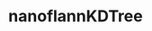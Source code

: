 ---
AllTestsForFile:
  Catch2TestRun:
    '@catch2-version': 3.3.2
    '@filters': '[#nanoflannKDTreeTests] [serial] [advectionDiffusion]'
    '@name': meshfree
    '@proc': '-1'
    '@rng-seed': '3600291032'
    '@xml-format-version': '2'
    OverallResults:
      '@expectedFailures': '0'
      '@failures': '0'
      '@skips': '0'
      '@successes': '112'
    OverallResultsCases:
      '@expectedFailures': '0'
      '@failures': '0'
      '@skips': '0'
      '@successes': '14'
    TestCase:
    - '@filename': nanoflannKDTreeTests.C
      '@line': '71'
      '@name': 'KDTree: Empty tree - vector'
      '@tags': '[advectionDiffusion][serial][#nanoflannKDTreeTests]'
      Expression:
      - '@filename': nanoflannKDTreeTests.C
        '@line': '82'
        '@success': 'true'
        '@type': CHECK
        Expanded: 0 == 0
        Original: tree.points().size() == 0
      - '@filename': nanoflannKDTreeTests.C
        '@line': '83'
        '@success': 'true'
        '@type': REQUIRE
        Expanded: false == false
        Original: tree.hasSomeNeighboursWithinRadius(pnt, 0.5) == false
      OverallResult:
        '@durationInSeconds': '0.000285'
        '@skips': '0'
        '@success': 'true'
    - '@filename': nanoflannKDTreeTests.C
      '@line': '71'
      '@name': 'KDTree: Empty tree - vector2D'
      '@tags': '[advectionDiffusion][serial][#nanoflannKDTreeTests]'
      Expression:
      - '@filename': nanoflannKDTreeTests.C
        '@line': '82'
        '@success': 'true'
        '@type': CHECK
        Expanded: 0 == 0
        Original: tree.points().size() == 0
      - '@filename': nanoflannKDTreeTests.C
        '@line': '83'
        '@success': 'true'
        '@type': REQUIRE
        Expanded: false == false
        Original: tree.hasSomeNeighboursWithinRadius(pnt, 0.5) == false
      OverallResult:
        '@durationInSeconds': '0.000245'
        '@skips': '0'
        '@success': 'true'
    - '@filename': nanoflannKDTreeTests.C
      '@line': '86'
      '@name': 'KDTree: Find k nearest point with initialized cloud - vector'
      '@tags': '[advectionDiffusion][serial][#nanoflannKDTreeTests]'
      Expression:
      - '@filename': nanoflannKDTreeTests.C
        '@line': '103'
        '@success': 'true'
        '@type': CHECK
        Expanded: '{ { -0.634333849, -0.7628666759, 0.5512820482 }, { -0.036308527,
          0.1271955967, -0.5153199434 }, { 0.331499815, -0.0903879404, 0.2667279243
          }, { -0.0399631858, -0.36184448, 0.7670212984 }, { -0.3166416287, 0.2349251509,
          0.4865983725 } }

          ==

          { { -0.634333849, -0.7628666759, 0.5512820482 }, { -0.036308527, 0.1271955967,
          -0.5153199434 }, { 0.331499815, -0.0903879404, 0.2667279243 }, { -0.0399631858,
          -0.36184448, 0.7670212984 }, { -0.3166416287, 0.2349251509, 0.4865983725
          } }'
        Original: tree.points() == pnts
      - '@filename': nanoflannKDTreeTests.C
        '@line': '106'
        '@success': 'true'
        '@type': REQUIRE
        Expanded: 2 == 2
        Original: result.first()[0] == expect[0].first()
      - '@filename': nanoflannKDTreeTests.C
        '@line': '107'
        '@success': 'true'
        '@type': REQUIRE
        Expanded: 0.1892058927 == 0.1892058927
        Original: result.second()[0] == expect[0].second()
      OverallResult:
        '@durationInSeconds': '0.000782'
        '@skips': '0'
        '@success': 'true'
    - '@filename': nanoflannKDTreeTests.C
      '@line': '86'
      '@name': 'KDTree: Find k nearest point with initialized cloud - vector2D'
      '@tags': '[advectionDiffusion][serial][#nanoflannKDTreeTests]'
      Expression:
      - '@filename': nanoflannKDTreeTests.C
        '@line': '103'
        '@success': 'true'
        '@type': CHECK
        Expanded: '{ { -0.634333849, -0.7628666759 }, { -0.036308527, 0.1271955967
          }, { 0.331499815, -0.0903879404 }, { -0.0399631858, -0.36184448 }, { -0.3166416287,
          0.2349251509 } }

          ==

          { { -0.634333849, -0.7628666759 }, { -0.036308527, 0.1271955967 }, { 0.331499815,
          -0.0903879404 }, { -0.0399631858, -0.36184448 }, { -0.3166416287, 0.2349251509
          } }'
        Original: tree.points() == pnts
      - '@filename': nanoflannKDTreeTests.C
        '@line': '106'
        '@success': 'true'
        '@type': REQUIRE
        Expanded: 1 == 1
        Original: result.first()[0] == expect[0].first()
      - '@filename': nanoflannKDTreeTests.C
        '@line': '107'
        '@success': 'true'
        '@type': REQUIRE
        Expanded: 0.017497029 == 0.017497029
        Original: result.second()[0] == expect[0].second()
      OverallResult:
        '@durationInSeconds': '0.000771'
        '@skips': '0'
        '@success': 'true'
    - '@filename': nanoflannKDTreeTests.C
      '@line': '110'
      '@name': 'KDTree: Find k nearest point with updated cloud from empty state -
        vector'
      '@tags': '[advectionDiffusion][serial][#nanoflannKDTreeTests]'
      Expression:
      - '@filename': nanoflannKDTreeTests.C
        '@line': '126'
        '@success': 'true'
        '@type': CHECK
        Expanded: '{ { -0.634333849, -0.7628666759, 0.5512820482 }, { -0.036308527,
          0.1271955967, -0.5153199434 }, { 0.331499815, -0.0903879404, 0.2667279243
          }, { -0.0399631858, -0.36184448, 0.7670212984 }, { -0.3166416287, 0.2349251509,
          0.4865983725 } }

          ==

          { { -0.634333849, -0.7628666759, 0.5512820482 }, { -0.036308527, 0.1271955967,
          -0.5153199434 }, { 0.331499815, -0.0903879404, 0.2667279243 }, { -0.0399631858,
          -0.36184448, 0.7670212984 }, { -0.3166416287, 0.2349251509, 0.4865983725
          } }'
        Original: tree.points() == pnts
      - '@filename': nanoflannKDTreeTests.C
        '@line': '131'
        '@success': 'true'
        '@type': REQUIRE
        Expanded: 2 == 2
        Original: result.first()[i] == expect[i].first()
      - '@filename': nanoflannKDTreeTests.C
        '@line': '132'
        '@success': 'true'
        '@type': REQUIRE
        Expanded: 0.1892058927 == 0.1892058927
        Original: result.second()[i] == expect[i].second()
      - '@filename': nanoflannKDTreeTests.C
        '@line': '131'
        '@success': 'true'
        '@type': REQUIRE
        Expanded: 1 == 1
        Original: result.first()[i] == expect[i].first()
      - '@filename': nanoflannKDTreeTests.C
        '@line': '132'
        '@success': 'true'
        '@type': REQUIRE
        Expanded: 0.283051673 == 0.283051673
        Original: result.second()[i] == expect[i].second()
      - '@filename': nanoflannKDTreeTests.C
        '@line': '131'
        '@success': 'true'
        '@type': REQUIRE
        Expanded: 4 == 4
        Original: result.first()[i] == expect[i].first()
      - '@filename': nanoflannKDTreeTests.C
        '@line': '132'
        '@success': 'true'
        '@type': REQUIRE
        Expanded: 0.3922297236 == 0.3922297236
        Original: result.second()[i] == expect[i].second()
      OverallResult:
        '@durationInSeconds': '0.001488'
        '@skips': '0'
        '@success': 'true'
    - '@filename': nanoflannKDTreeTests.C
      '@line': '110'
      '@name': 'KDTree: Find k nearest point with updated cloud from empty state -
        vector2D'
      '@tags': '[advectionDiffusion][serial][#nanoflannKDTreeTests]'
      Expression:
      - '@filename': nanoflannKDTreeTests.C
        '@line': '126'
        '@success': 'true'
        '@type': CHECK
        Expanded: '{ { -0.634333849, -0.7628666759 }, { -0.036308527, 0.1271955967
          }, { 0.331499815, -0.0903879404 }, { -0.0399631858, -0.36184448 }, { -0.3166416287,
          0.2349251509 } }

          ==

          { { -0.634333849, -0.7628666759 }, { -0.036308527, 0.1271955967 }, { 0.331499815,
          -0.0903879404 }, { -0.0399631858, -0.36184448 }, { -0.3166416287, 0.2349251509
          } }'
        Original: tree.points() == pnts
      - '@filename': nanoflannKDTreeTests.C
        '@line': '131'
        '@success': 'true'
        '@type': REQUIRE
        Expanded: 1 == 1
        Original: result.first()[i] == expect[i].first()
      - '@filename': nanoflannKDTreeTests.C
        '@line': '132'
        '@success': 'true'
        '@type': REQUIRE
        Expanded: 0.017497029 == 0.017497029
        Original: result.second()[i] == expect[i].second()
      - '@filename': nanoflannKDTreeTests.C
        '@line': '131'
        '@success': 'true'
        '@type': REQUIRE
        Expanded: 2 == 2
        Original: result.first()[i] == expect[i].first()
      - '@filename': nanoflannKDTreeTests.C
        '@line': '132'
        '@success': 'true'
        '@type': REQUIRE
        Expanded: 0.1180621071 == 0.1180621071
        Original: result.second()[i] == expect[i].second()
      - '@filename': nanoflannKDTreeTests.C
        '@line': '131'
        '@success': 'true'
        '@type': REQUIRE
        Expanded: 3 == 3
        Original: result.first()[i] == expect[i].first()
      - '@filename': nanoflannKDTreeTests.C
        '@line': '132'
        '@success': 'true'
        '@type': REQUIRE
        Expanded: 0.132528484 == 0.132528484
        Original: result.second()[i] == expect[i].second()
      OverallResult:
        '@durationInSeconds': '0.001307'
        '@skips': '0'
        '@success': 'true'
    - '@filename': nanoflannKDTreeTests.C
      '@line': '136'
      '@name': 'KDTree: Find k nearest points with overriden dynamic cloud retaining
        its size - vector'
      '@tags': '[advectionDiffusion][serial][#nanoflannKDTreeTests]'
      Expression:
      - '@filename': nanoflannKDTreeTests.C
        '@line': '158'
        '@success': 'true'
        '@type': CHECK
        Expanded: '{ { -0.520776391, 0.6469082832, 0.2477599382 }, { 0.5312027931,
          0.9364323616, -0.7695807219 }, { 0.1403187513, -0.6113060713, 0.1969445944
          }, { 0.5215499401, 0.8350647688, -0.716493845 }, { -0.6054773331, 0.9758036137,
          0.7417945862 } }

          ==

          { { -0.520776391, 0.6469082832, 0.2477599382 }, { 0.5312027931, 0.9364323616,
          -0.7695807219 }, { 0.1403187513, -0.6113060713, 0.1969445944 }, { 0.5215499401,
          0.8350647688, -0.716493845 }, { -0.6054773331, 0.9758036137, 0.7417945862
          } }'
        Original: tree.points() == pnts
      - '@filename': nanoflannKDTreeTests.C
        '@line': '167'
        '@success': 'true'
        '@type': REQUIRE
        Expanded: 2 == 2
        Original: result.first()[i] == expect[i].first()
      - '@filename': nanoflannKDTreeTests.C
        '@line': '168'
        '@success': 'true'
        '@type': REQUIRE
        Expanded: 0.432171638 == 0.432171638
        Original: result.second()[i] == expect[i].second()
      - '@filename': nanoflannKDTreeTests.C
        '@line': '158'
        '@success': 'true'
        '@type': CHECK
        Expanded: '{ { -0.520776391, 0.6469082832, 0.2477599382 }, { 0.5312027931,
          0.9364323616, -0.7695807219 }, { 0.1403187513, -0.6113060713, 0.1969445944
          }, { 0.5215499401, 0.8350647688, -0.716493845 }, { -0.6054773331, 0.9758036137,
          0.7417945862 } }

          ==

          { { -0.520776391, 0.6469082832, 0.2477599382 }, { 0.5312027931, 0.9364323616,
          -0.7695807219 }, { 0.1403187513, -0.6113060713, 0.1969445944 }, { 0.5215499401,
          0.8350647688, -0.716493845 }, { -0.6054773331, 0.9758036137, 0.7417945862
          } }'
        Original: tree.points() == pnts
      - '@filename': nanoflannKDTreeTests.C
        '@line': '167'
        '@success': 'true'
        '@type': REQUIRE
        Expanded: 2 == 2
        Original: result.first()[i] == expect[i].first()
      - '@filename': nanoflannKDTreeTests.C
        '@line': '168'
        '@success': 'true'
        '@type': REQUIRE
        Expanded: 0.432171638 == 0.432171638
        Original: result.second()[i] == expect[i].second()
      - '@filename': nanoflannKDTreeTests.C
        '@line': '167'
        '@success': 'true'
        '@type': REQUIRE
        Expanded: 0 == 0
        Original: result.first()[i] == expect[i].first()
      - '@filename': nanoflannKDTreeTests.C
        '@line': '168'
        '@success': 'true'
        '@type': REQUIRE
        Expanded: 0.7510833634 == 0.7510833634
        Original: result.second()[i] == expect[i].second()
      - '@filename': nanoflannKDTreeTests.C
        '@line': '158'
        '@success': 'true'
        '@type': CHECK
        Expanded: '{ { -0.520776391, 0.6469082832, 0.2477599382 }, { 0.5312027931,
          0.9364323616, -0.7695807219 }, { 0.1403187513, -0.6113060713, 0.1969445944
          }, { 0.5215499401, 0.8350647688, -0.716493845 }, { -0.6054773331, 0.9758036137,
          0.7417945862 } }

          ==

          { { -0.520776391, 0.6469082832, 0.2477599382 }, { 0.5312027931, 0.9364323616,
          -0.7695807219 }, { 0.1403187513, -0.6113060713, 0.1969445944 }, { 0.5215499401,
          0.8350647688, -0.716493845 }, { -0.6054773331, 0.9758036137, 0.7417945862
          } }'
        Original: tree.points() == pnts
      - '@filename': nanoflannKDTreeTests.C
        '@line': '167'
        '@success': 'true'
        '@type': REQUIRE
        Expanded: 2 == 2
        Original: result.first()[i] == expect[i].first()
      - '@filename': nanoflannKDTreeTests.C
        '@line': '168'
        '@success': 'true'
        '@type': REQUIRE
        Expanded: 0.432171638 == 0.432171638
        Original: result.second()[i] == expect[i].second()
      - '@filename': nanoflannKDTreeTests.C
        '@line': '167'
        '@success': 'true'
        '@type': REQUIRE
        Expanded: 0 == 0
        Original: result.first()[i] == expect[i].first()
      - '@filename': nanoflannKDTreeTests.C
        '@line': '168'
        '@success': 'true'
        '@type': REQUIRE
        Expanded: 0.7510833634 == 0.7510833634
        Original: result.second()[i] == expect[i].second()
      - '@filename': nanoflannKDTreeTests.C
        '@line': '167'
        '@success': 'true'
        '@type': REQUIRE
        Expanded: 3 == 3
        Original: result.first()[i] == expect[i].first()
      - '@filename': nanoflannKDTreeTests.C
        '@line': '168'
        '@success': 'true'
        '@type': REQUIRE
        Expanded: 1.482710938 == 1.482710938
        Original: result.second()[i] == expect[i].second()
      Info:
      - k := 1
      - i := 0
      - k := 1
      - i := 0
      - k := 2
      - i := 0
      - k := 2
      - i := 0
      - k := 2
      - i := 1
      - k := 2
      - i := 1
      - k := 3
      - i := 0
      - k := 3
      - i := 0
      - k := 3
      - i := 1
      - k := 3
      - i := 1
      - k := 3
      - i := 2
      - k := 3
      - i := 2
      OverallResult:
        '@durationInSeconds': '0.00333'
        '@skips': '0'
        '@success': 'true'
    - '@filename': nanoflannKDTreeTests.C
      '@line': '136'
      '@name': 'KDTree: Find k nearest points with overriden dynamic cloud retaining
        its size - vector2D'
      '@tags': '[advectionDiffusion][serial][#nanoflannKDTreeTests]'
      Expression:
      - '@filename': nanoflannKDTreeTests.C
        '@line': '158'
        '@success': 'true'
        '@type': CHECK
        Expanded: '{ { -0.520776391, 0.6469082832 }, { 0.5312027931, 0.9364323616
          }, { 0.1403187513, -0.6113060713 }, { 0.5215499401, 0.8350647688 }, { -0.6054773331,
          0.9758036137 } }

          ==

          { { -0.520776391, 0.6469082832 }, { 0.5312027931, 0.9364323616 }, { 0.1403187513,
          -0.6113060713 }, { 0.5215499401, 0.8350647688 }, { -0.6054773331, 0.9758036137
          } }'
        Original: tree.points() == pnts
      - '@filename': nanoflannKDTreeTests.C
        '@line': '167'
        '@success': 'true'
        '@type': REQUIRE
        Expanded: 2 == 2
        Original: result.first()[i] == expect[i].first()
      - '@filename': nanoflannKDTreeTests.C
        '@line': '168'
        '@success': 'true'
        '@type': REQUIRE
        Expanded: 0.3933844648 == 0.3933844648
        Original: result.second()[i] == expect[i].second()
      - '@filename': nanoflannKDTreeTests.C
        '@line': '158'
        '@success': 'true'
        '@type': CHECK
        Expanded: '{ { -0.520776391, 0.6469082832 }, { 0.5312027931, 0.9364323616
          }, { 0.1403187513, -0.6113060713 }, { 0.5215499401, 0.8350647688 }, { -0.6054773331,
          0.9758036137 } }

          ==

          { { -0.520776391, 0.6469082832 }, { 0.5312027931, 0.9364323616 }, { 0.1403187513,
          -0.6113060713 }, { 0.5215499401, 0.8350647688 }, { -0.6054773331, 0.9758036137
          } }'
        Original: tree.points() == pnts
      - '@filename': nanoflannKDTreeTests.C
        '@line': '167'
        '@success': 'true'
        '@type': REQUIRE
        Expanded: 2 == 2
        Original: result.first()[i] == expect[i].first()
      - '@filename': nanoflannKDTreeTests.C
        '@line': '168'
        '@success': 'true'
        '@type': REQUIRE
        Expanded: 0.3933844648 == 0.3933844648
        Original: result.second()[i] == expect[i].second()
      - '@filename': nanoflannKDTreeTests.C
        '@line': '167'
        '@success': 'true'
        '@type': REQUIRE
        Expanded: 0 == 0
        Original: result.first()[i] == expect[i].first()
      - '@filename': nanoflannKDTreeTests.C
        '@line': '168'
        '@success': 'true'
        '@type': REQUIRE
        Expanded: 0.6896983764 == 0.6896983764
        Original: result.second()[i] == expect[i].second()
      - '@filename': nanoflannKDTreeTests.C
        '@line': '158'
        '@success': 'true'
        '@type': CHECK
        Expanded: '{ { -0.520776391, 0.6469082832 }, { 0.5312027931, 0.9364323616
          }, { 0.1403187513, -0.6113060713 }, { 0.5215499401, 0.8350647688 }, { -0.6054773331,
          0.9758036137 } }

          ==

          { { -0.520776391, 0.6469082832 }, { 0.5312027931, 0.9364323616 }, { 0.1403187513,
          -0.6113060713 }, { 0.5215499401, 0.8350647688 }, { -0.6054773331, 0.9758036137
          } }'
        Original: tree.points() == pnts
      - '@filename': nanoflannKDTreeTests.C
        '@line': '167'
        '@success': 'true'
        '@type': REQUIRE
        Expanded: 2 == 2
        Original: result.first()[i] == expect[i].first()
      - '@filename': nanoflannKDTreeTests.C
        '@line': '168'
        '@success': 'true'
        '@type': REQUIRE
        Expanded: 0.3933844648 == 0.3933844648
        Original: result.second()[i] == expect[i].second()
      - '@filename': nanoflannKDTreeTests.C
        '@line': '167'
        '@success': 'true'
        '@type': REQUIRE
        Expanded: 0 == 0
        Original: result.first()[i] == expect[i].first()
      - '@filename': nanoflannKDTreeTests.C
        '@line': '168'
        '@success': 'true'
        '@type': REQUIRE
        Expanded: 0.6896983764 == 0.6896983764
        Original: result.second()[i] == expect[i].second()
      - '@filename': nanoflannKDTreeTests.C
        '@line': '167'
        '@success': 'true'
        '@type': REQUIRE
        Expanded: 3 == 3
        Original: result.first()[i] == expect[i].first()
      - '@filename': nanoflannKDTreeTests.C
        '@line': '168'
        '@success': 'true'
        '@type': REQUIRE
        Expanded: 0.9693475081 == 0.9693475081
        Original: result.second()[i] == expect[i].second()
      Info:
      - k := 1
      - i := 0
      - k := 1
      - i := 0
      - k := 2
      - i := 0
      - k := 2
      - i := 0
      - k := 2
      - i := 1
      - k := 2
      - i := 1
      - k := 3
      - i := 0
      - k := 3
      - i := 0
      - k := 3
      - i := 1
      - k := 3
      - i := 1
      - k := 3
      - i := 2
      - k := 3
      - i := 2
      OverallResult:
        '@durationInSeconds': '0.002956'
        '@skips': '0'
        '@success': 'true'
    - '@filename': nanoflannKDTreeTests.C
      '@line': '173'
      '@name': 'KDTree: Find k nearest points with overriden dynamic cloud growing
        its size - vector'
      '@tags': '[advectionDiffusion][serial][#nanoflannKDTreeTests]'
      Expression:
      - '@filename': nanoflannKDTreeTests.C
        '@line': '195'
        '@success': 'true'
        '@type': CHECK
        Expanded: '{ { -0.520776391, 0.6469082832, 0.2477599382 }, { 0.5312027931,
          0.9364323616, -0.7695807219 }, { 0.1403187513, -0.6113060713, 0.1969445944
          }, { 0.5215499401, 0.8350647688, -0.716493845 }, { -0.6054773331, 0.9758036137,
          0.7417945862 }, { 0.8963233232, 0.646528244, 0.6047247648 }, { -0.7160571814,
          0.4825466871, 0.9807869196 }, { 0.1688086987, -0.6411185265, -0.3670832515
          } }

          ==

          { { -0.520776391, 0.6469082832, 0.2477599382 }, { 0.5312027931, 0.9364323616,
          -0.7695807219 }, { 0.1403187513, -0.6113060713, 0.1969445944 }, { 0.5215499401,
          0.8350647688, -0.716493845 }, { -0.6054773331, 0.9758036137, 0.7417945862
          }, { 0.8963233232, 0.646528244, 0.6047247648 }, { -0.7160571814, 0.4825466871,
          0.9807869196 }, { 0.1688086987, -0.6411185265, -0.3670832515 } }'
        Original: tree.points() == pnts
      - '@filename': nanoflannKDTreeTests.C
        '@line': '204'
        '@success': 'true'
        '@type': REQUIRE
        Expanded: 2 == 2
        Original: result.first()[i] == expect[i].first()
      - '@filename': nanoflannKDTreeTests.C
        '@line': '205'
        '@success': 'true'
        '@type': REQUIRE
        Expanded: 0.432171638 == 0.432171638
        Original: result.second()[i] == expect[i].second()
      - '@filename': nanoflannKDTreeTests.C
        '@line': '195'
        '@success': 'true'
        '@type': CHECK
        Expanded: '{ { -0.520776391, 0.6469082832, 0.2477599382 }, { 0.5312027931,
          0.9364323616, -0.7695807219 }, { 0.1403187513, -0.6113060713, 0.1969445944
          }, { 0.5215499401, 0.8350647688, -0.716493845 }, { -0.6054773331, 0.9758036137,
          0.7417945862 }, { 0.8963233232, 0.646528244, 0.6047247648 }, { -0.7160571814,
          0.4825466871, 0.9807869196 }, { 0.1688086987, -0.6411185265, -0.3670832515
          } }

          ==

          { { -0.520776391, 0.6469082832, 0.2477599382 }, { 0.5312027931, 0.9364323616,
          -0.7695807219 }, { 0.1403187513, -0.6113060713, 0.1969445944 }, { 0.5215499401,
          0.8350647688, -0.716493845 }, { -0.6054773331, 0.9758036137, 0.7417945862
          }, { 0.8963233232, 0.646528244, 0.6047247648 }, { -0.7160571814, 0.4825466871,
          0.9807869196 }, { 0.1688086987, -0.6411185265, -0.3670832515 } }'
        Original: tree.points() == pnts
      - '@filename': nanoflannKDTreeTests.C
        '@line': '204'
        '@success': 'true'
        '@type': REQUIRE
        Expanded: 2 == 2
        Original: result.first()[i] == expect[i].first()
      - '@filename': nanoflannKDTreeTests.C
        '@line': '205'
        '@success': 'true'
        '@type': REQUIRE
        Expanded: 0.432171638 == 0.432171638
        Original: result.second()[i] == expect[i].second()
      - '@filename': nanoflannKDTreeTests.C
        '@line': '204'
        '@success': 'true'
        '@type': REQUIRE
        Expanded: 7 == 7
        Original: result.first()[i] == expect[i].first()
      - '@filename': nanoflannKDTreeTests.C
        '@line': '205'
        '@success': 'true'
        '@type': REQUIRE
        Expanded: 0.5742794552 == 0.5742794552
        Original: result.second()[i] == expect[i].second()
      - '@filename': nanoflannKDTreeTests.C
        '@line': '195'
        '@success': 'true'
        '@type': CHECK
        Expanded: '{ { -0.520776391, 0.6469082832, 0.2477599382 }, { 0.5312027931,
          0.9364323616, -0.7695807219 }, { 0.1403187513, -0.6113060713, 0.1969445944
          }, { 0.5215499401, 0.8350647688, -0.716493845 }, { -0.6054773331, 0.9758036137,
          0.7417945862 }, { 0.8963233232, 0.646528244, 0.6047247648 }, { -0.7160571814,
          0.4825466871, 0.9807869196 }, { 0.1688086987, -0.6411185265, -0.3670832515
          } }

          ==

          { { -0.520776391, 0.6469082832, 0.2477599382 }, { 0.5312027931, 0.9364323616,
          -0.7695807219 }, { 0.1403187513, -0.6113060713, 0.1969445944 }, { 0.5215499401,
          0.8350647688, -0.716493845 }, { -0.6054773331, 0.9758036137, 0.7417945862
          }, { 0.8963233232, 0.646528244, 0.6047247648 }, { -0.7160571814, 0.4825466871,
          0.9807869196 }, { 0.1688086987, -0.6411185265, -0.3670832515 } }'
        Original: tree.points() == pnts
      - '@filename': nanoflannKDTreeTests.C
        '@line': '204'
        '@success': 'true'
        '@type': REQUIRE
        Expanded: 2 == 2
        Original: result.first()[i] == expect[i].first()
      - '@filename': nanoflannKDTreeTests.C
        '@line': '205'
        '@success': 'true'
        '@type': REQUIRE
        Expanded: 0.432171638 == 0.432171638
        Original: result.second()[i] == expect[i].second()
      - '@filename': nanoflannKDTreeTests.C
        '@line': '204'
        '@success': 'true'
        '@type': REQUIRE
        Expanded: 7 == 7
        Original: result.first()[i] == expect[i].first()
      - '@filename': nanoflannKDTreeTests.C
        '@line': '205'
        '@success': 'true'
        '@type': REQUIRE
        Expanded: 0.5742794552 == 0.5742794552
        Original: result.second()[i] == expect[i].second()
      - '@filename': nanoflannKDTreeTests.C
        '@line': '204'
        '@success': 'true'
        '@type': REQUIRE
        Expanded: 0 == 0
        Original: result.first()[i] == expect[i].first()
      - '@filename': nanoflannKDTreeTests.C
        '@line': '205'
        '@success': 'true'
        '@type': REQUIRE
        Expanded: 0.7510833634 == 0.7510833634
        Original: result.second()[i] == expect[i].second()
      Info:
      - k := 1
      - k := 1
      - k := 2
      - k := 2
      - k := 2
      - k := 2
      - k := 3
      - k := 3
      - k := 3
      - k := 3
      - k := 3
      - k := 3
      OverallResult:
        '@durationInSeconds': '0.003808'
        '@skips': '0'
        '@success': 'true'
    - '@filename': nanoflannKDTreeTests.C
      '@line': '173'
      '@name': 'KDTree: Find k nearest points with overriden dynamic cloud growing
        its size - vector2D'
      '@tags': '[advectionDiffusion][serial][#nanoflannKDTreeTests]'
      Expression:
      - '@filename': nanoflannKDTreeTests.C
        '@line': '195'
        '@success': 'true'
        '@type': CHECK
        Expanded: '{ { -0.520776391, 0.6469082832 }, { 0.5312027931, 0.9364323616
          }, { 0.1403187513, -0.6113060713 }, { 0.5215499401, 0.8350647688 }, { -0.6054773331,
          0.9758036137 }, { 0.8963233232, 0.646528244 }, { -0.7160571814, 0.4825466871
          }, { 0.1688086987, -0.6411185265 } }

          ==

          { { -0.520776391, 0.6469082832 }, { 0.5312027931, 0.9364323616 }, { 0.1403187513,
          -0.6113060713 }, { 0.5215499401, 0.8350647688 }, { -0.6054773331, 0.9758036137
          }, { 0.8963233232, 0.646528244 }, { -0.7160571814, 0.4825466871 }, { 0.1688086987,
          -0.6411185265 } }'
        Original: tree.points() == pnts
      - '@filename': nanoflannKDTreeTests.C
        '@line': '204'
        '@success': 'true'
        '@type': REQUIRE
        Expanded: 2 == 2
        Original: result.first()[i] == expect[i].first()
      - '@filename': nanoflannKDTreeTests.C
        '@line': '205'
        '@success': 'true'
        '@type': REQUIRE
        Expanded: 0.3933844648 == 0.3933844648
        Original: result.second()[i] == expect[i].second()
      - '@filename': nanoflannKDTreeTests.C
        '@line': '195'
        '@success': 'true'
        '@type': CHECK
        Expanded: '{ { -0.520776391, 0.6469082832 }, { 0.5312027931, 0.9364323616
          }, { 0.1403187513, -0.6113060713 }, { 0.5215499401, 0.8350647688 }, { -0.6054773331,
          0.9758036137 }, { 0.8963233232, 0.646528244 }, { -0.7160571814, 0.4825466871
          }, { 0.1688086987, -0.6411185265 } }

          ==

          { { -0.520776391, 0.6469082832 }, { 0.5312027931, 0.9364323616 }, { 0.1403187513,
          -0.6113060713 }, { 0.5215499401, 0.8350647688 }, { -0.6054773331, 0.9758036137
          }, { 0.8963233232, 0.646528244 }, { -0.7160571814, 0.4825466871 }, { 0.1688086987,
          -0.6411185265 } }'
        Original: tree.points() == pnts
      - '@filename': nanoflannKDTreeTests.C
        '@line': '204'
        '@success': 'true'
        '@type': REQUIRE
        Expanded: 2 == 2
        Original: result.first()[i] == expect[i].first()
      - '@filename': nanoflannKDTreeTests.C
        '@line': '205'
        '@success': 'true'
        '@type': REQUIRE
        Expanded: 0.3933844648 == 0.3933844648
        Original: result.second()[i] == expect[i].second()
      - '@filename': nanoflannKDTreeTests.C
        '@line': '204'
        '@success': 'true'
        '@type': REQUIRE
        Expanded: 7 == 7
        Original: result.first()[i] == expect[i].first()
      - '@filename': nanoflannKDTreeTests.C
        '@line': '205'
        '@success': 'true'
        '@type': REQUIRE
        Expanded: 0.4395293417 == 0.4395293417
        Original: result.second()[i] == expect[i].second()
      - '@filename': nanoflannKDTreeTests.C
        '@line': '195'
        '@success': 'true'
        '@type': CHECK
        Expanded: '{ { -0.520776391, 0.6469082832 }, { 0.5312027931, 0.9364323616
          }, { 0.1403187513, -0.6113060713 }, { 0.5215499401, 0.8350647688 }, { -0.6054773331,
          0.9758036137 }, { 0.8963233232, 0.646528244 }, { -0.7160571814, 0.4825466871
          }, { 0.1688086987, -0.6411185265 } }

          ==

          { { -0.520776391, 0.6469082832 }, { 0.5312027931, 0.9364323616 }, { 0.1403187513,
          -0.6113060713 }, { 0.5215499401, 0.8350647688 }, { -0.6054773331, 0.9758036137
          }, { 0.8963233232, 0.646528244 }, { -0.7160571814, 0.4825466871 }, { 0.1688086987,
          -0.6411185265 } }'
        Original: tree.points() == pnts
      - '@filename': nanoflannKDTreeTests.C
        '@line': '204'
        '@success': 'true'
        '@type': REQUIRE
        Expanded: 2 == 2
        Original: result.first()[i] == expect[i].first()
      - '@filename': nanoflannKDTreeTests.C
        '@line': '205'
        '@success': 'true'
        '@type': REQUIRE
        Expanded: 0.3933844648 == 0.3933844648
        Original: result.second()[i] == expect[i].second()
      - '@filename': nanoflannKDTreeTests.C
        '@line': '204'
        '@success': 'true'
        '@type': REQUIRE
        Expanded: 7 == 7
        Original: result.first()[i] == expect[i].first()
      - '@filename': nanoflannKDTreeTests.C
        '@line': '205'
        '@success': 'true'
        '@type': REQUIRE
        Expanded: 0.4395293417 == 0.4395293417
        Original: result.second()[i] == expect[i].second()
      - '@filename': nanoflannKDTreeTests.C
        '@line': '204'
        '@success': 'true'
        '@type': REQUIRE
        Expanded: 0 == 0
        Original: result.first()[i] == expect[i].first()
      - '@filename': nanoflannKDTreeTests.C
        '@line': '205'
        '@success': 'true'
        '@type': REQUIRE
        Expanded: 0.6896983764 == 0.6896983764
        Original: result.second()[i] == expect[i].second()
      Info:
      - k := 1
      - k := 1
      - k := 2
      - k := 2
      - k := 2
      - k := 2
      - k := 3
      - k := 3
      - k := 3
      - k := 3
      - k := 3
      - k := 3
      OverallResult:
        '@durationInSeconds': '0.003231'
        '@skips': '0'
        '@success': 'true'
    - '@filename': nanoflannKDTreeTests.C
      '@line': '209'
      '@name': 'KDTree: Find nearest points within radius - vector'
      '@tags': '[advectionDiffusion][serial][#nanoflannKDTreeTests]'
      Expression:
      - '@filename': nanoflannKDTreeTests.C
        '@line': '231'
        '@success': 'true'
        '@type': CHECK
        Expanded: '{ { -0.520776391, 0.6469082832, 0.2477599382 }, { 0.5312027931,
          0.9364323616, -0.7695807219 }, { 0.1403187513, -0.6113060713, 0.1969445944
          }, { 0.5215499401, 0.8350647688, -0.716493845 }, { -0.6054773331, 0.9758036137,
          0.7417945862 }, { 0.8963233232, 0.646528244, 0.6047247648 }, { -0.7160571814,
          0.4825466871, 0.9807869196 }, { 0.1688086987, -0.6411185265, -0.3670832515
          } }

          ==

          { { -0.520776391, 0.6469082832, 0.2477599382 }, { 0.5312027931, 0.9364323616,
          -0.7695807219 }, { 0.1403187513, -0.6113060713, 0.1969445944 }, { 0.5215499401,
          0.8350647688, -0.716493845 }, { -0.6054773331, 0.9758036137, 0.7417945862
          }, { 0.8963233232, 0.646528244, 0.6047247648 }, { -0.7160571814, 0.4825466871,
          0.9807869196 }, { 0.1688086987, -0.6411185265, -0.3670832515 } }'
        Original: tree.points() == pnts
      - '@filename': nanoflannKDTreeTests.C
        '@line': '246'
        '@success': 'true'
        '@type': REQUIRE_THAT
        Expanded: '{  } UnorderedEquals: {  }'
        Original: std::vector<size_t>(result.first().begin(), result.first().end()),
          Catch::Matchers::UnorderedEquals(expectFirst)
      - '@filename': nanoflannKDTreeTests.C
        '@line': '251'
        '@success': 'true'
        '@type': REQUIRE_THAT
        Expanded: '{  } UnorderedEquals: {  }'
        Original: std::vector<scalar>(result.second().begin(), result.second().end()),
          Catch::Matchers::UnorderedEquals(expectSecond)
      - '@filename': nanoflannKDTreeTests.C
        '@line': '231'
        '@success': 'true'
        '@type': CHECK
        Expanded: '{ { -0.520776391, 0.6469082832, 0.2477599382 }, { 0.5312027931,
          0.9364323616, -0.7695807219 }, { 0.1403187513, -0.6113060713, 0.1969445944
          }, { 0.5215499401, 0.8350647688, -0.716493845 }, { -0.6054773331, 0.9758036137,
          0.7417945862 }, { 0.8963233232, 0.646528244, 0.6047247648 }, { -0.7160571814,
          0.4825466871, 0.9807869196 }, { 0.1688086987, -0.6411185265, -0.3670832515
          } }

          ==

          { { -0.520776391, 0.6469082832, 0.2477599382 }, { 0.5312027931, 0.9364323616,
          -0.7695807219 }, { 0.1403187513, -0.6113060713, 0.1969445944 }, { 0.5215499401,
          0.8350647688, -0.716493845 }, { -0.6054773331, 0.9758036137, 0.7417945862
          }, { 0.8963233232, 0.646528244, 0.6047247648 }, { -0.7160571814, 0.4825466871,
          0.9807869196 }, { 0.1688086987, -0.6411185265, -0.3670832515 } }'
        Original: tree.points() == pnts
      - '@filename': nanoflannKDTreeTests.C
        '@line': '246'
        '@success': 'true'
        '@type': REQUIRE_THAT
        Expanded: '{ 2 } UnorderedEquals: { 2 }'
        Original: std::vector<size_t>(result.first().begin(), result.first().end()),
          Catch::Matchers::UnorderedEquals(expectFirst)
      - '@filename': nanoflannKDTreeTests.C
        '@line': '251'
        '@success': 'true'
        '@type': REQUIRE_THAT
        Expanded: '{ 0.432171638 } UnorderedEquals: { 0.432171638 }'
        Original: std::vector<scalar>(result.second().begin(), result.second().end()),
          Catch::Matchers::UnorderedEquals(expectSecond)
      - '@filename': nanoflannKDTreeTests.C
        '@line': '231'
        '@success': 'true'
        '@type': CHECK
        Expanded: '{ { -0.520776391, 0.6469082832, 0.2477599382 }, { 0.5312027931,
          0.9364323616, -0.7695807219 }, { 0.1403187513, -0.6113060713, 0.1969445944
          }, { 0.5215499401, 0.8350647688, -0.716493845 }, { -0.6054773331, 0.9758036137,
          0.7417945862 }, { 0.8963233232, 0.646528244, 0.6047247648 }, { -0.7160571814,
          0.4825466871, 0.9807869196 }, { 0.1688086987, -0.6411185265, -0.3670832515
          } }

          ==

          { { -0.520776391, 0.6469082832, 0.2477599382 }, { 0.5312027931, 0.9364323616,
          -0.7695807219 }, { 0.1403187513, -0.6113060713, 0.1969445944 }, { 0.5215499401,
          0.8350647688, -0.716493845 }, { -0.6054773331, 0.9758036137, 0.7417945862
          }, { 0.8963233232, 0.646528244, 0.6047247648 }, { -0.7160571814, 0.4825466871,
          0.9807869196 }, { 0.1688086987, -0.6411185265, -0.3670832515 } }'
        Original: tree.points() == pnts
      - '@filename': nanoflannKDTreeTests.C
        '@line': '246'
        '@success': 'true'
        '@type': REQUIRE_THAT
        Expanded: '{ 2, 0, 7 } UnorderedEquals: { 0, 2, 7 }'
        Original: std::vector<size_t>(result.first().begin(), result.first().end()),
          Catch::Matchers::UnorderedEquals(expectFirst)
      - '@filename': nanoflannKDTreeTests.C
        '@line': '251'
        '@success': 'true'
        '@type': REQUIRE_THAT
        Expanded: '{ 0.432171638, 0.7510833634, 0.5742794552 } UnorderedEquals: {
          0.7510833634, 0.432171638, 0.5742794552 }'
        Original: std::vector<scalar>(result.second().begin(), result.second().end()),
          Catch::Matchers::UnorderedEquals(expectSecond)
      - '@filename': nanoflannKDTreeTests.C
        '@line': '231'
        '@success': 'true'
        '@type': CHECK
        Expanded: '{ { -0.520776391, 0.6469082832, 0.2477599382 }, { 0.5312027931,
          0.9364323616, -0.7695807219 }, { 0.1403187513, -0.6113060713, 0.1969445944
          }, { 0.5215499401, 0.8350647688, -0.716493845 }, { -0.6054773331, 0.9758036137,
          0.7417945862 }, { 0.8963233232, 0.646528244, 0.6047247648 }, { -0.7160571814,
          0.4825466871, 0.9807869196 }, { 0.1688086987, -0.6411185265, -0.3670832515
          } }

          ==

          { { -0.520776391, 0.6469082832, 0.2477599382 }, { 0.5312027931, 0.9364323616,
          -0.7695807219 }, { 0.1403187513, -0.6113060713, 0.1969445944 }, { 0.5215499401,
          0.8350647688, -0.716493845 }, { -0.6054773331, 0.9758036137, 0.7417945862
          }, { 0.8963233232, 0.646528244, 0.6047247648 }, { -0.7160571814, 0.4825466871,
          0.9807869196 }, { 0.1688086987, -0.6411185265, -0.3670832515 } }'
        Original: tree.points() == pnts
      - '@filename': nanoflannKDTreeTests.C
        '@line': '246'
        '@success': 'true'
        '@type': REQUIRE_THAT
        Expanded: '{ 6, 4, 5, 2, 0, 1, 3, 7 } UnorderedEquals: { 0, 1, 2, 3, 4, 5,
          6, 7 }'
        Original: std::vector<size_t>(result.first().begin(), result.first().end()),
          Catch::Matchers::UnorderedEquals(expectFirst)
      - '@filename': nanoflannKDTreeTests.C
        '@line': '251'
        '@success': 'true'
        '@type': REQUIRE_THAT
        Expanded: '{ 1.7075321739, 1.8690547014, 1.5870863113, 0.432171638, 0.7510833634,
          1.7513364627, 1.482710938, 0.5742794552 } UnorderedEquals: { 0.7510833634,
          1.7513364627, 0.432171638, 1.482710938, 1.8690547014, 1.5870863113, 1.7075321739,
          0.5742794552 }'
        Original: std::vector<scalar>(result.second().begin(), result.second().end()),
          Catch::Matchers::UnorderedEquals(expectSecond)
      Info:
      - radius := 0.5
      - radius := 0.5
      - radius := 0.7
      - radius := 0.7
      - radius := 1.0
      - radius := 1.0
      - radius := 1.4142135624
      - radius := 1.4142135624
      OverallResult:
        '@durationInSeconds': '0.005118'
        '@skips': '0'
        '@success': 'true'
    - '@filename': nanoflannKDTreeTests.C
      '@line': '209'
      '@name': 'KDTree: Find nearest points within radius - vector2D'
      '@tags': '[advectionDiffusion][serial][#nanoflannKDTreeTests]'
      Expression:
      - '@filename': nanoflannKDTreeTests.C
        '@line': '231'
        '@success': 'true'
        '@type': CHECK
        Expanded: '{ { -0.520776391, 0.6469082832 }, { 0.5312027931, 0.9364323616
          }, { 0.1403187513, -0.6113060713 }, { 0.5215499401, 0.8350647688 }, { -0.6054773331,
          0.9758036137 }, { 0.8963233232, 0.646528244 }, { -0.7160571814, 0.4825466871
          }, { 0.1688086987, -0.6411185265 } }

          ==

          { { -0.520776391, 0.6469082832 }, { 0.5312027931, 0.9364323616 }, { 0.1403187513,
          -0.6113060713 }, { 0.5215499401, 0.8350647688 }, { -0.6054773331, 0.9758036137
          }, { 0.8963233232, 0.646528244 }, { -0.7160571814, 0.4825466871 }, { 0.1688086987,
          -0.6411185265 } }'
        Original: tree.points() == pnts
      - '@filename': nanoflannKDTreeTests.C
        '@line': '246'
        '@success': 'true'
        '@type': REQUIRE_THAT
        Expanded: '{  } UnorderedEquals: {  }'
        Original: std::vector<size_t>(result.first().begin(), result.first().end()),
          Catch::Matchers::UnorderedEquals(expectFirst)
      - '@filename': nanoflannKDTreeTests.C
        '@line': '251'
        '@success': 'true'
        '@type': REQUIRE_THAT
        Expanded: '{  } UnorderedEquals: {  }'
        Original: std::vector<scalar>(result.second().begin(), result.second().end()),
          Catch::Matchers::UnorderedEquals(expectSecond)
      - '@filename': nanoflannKDTreeTests.C
        '@line': '231'
        '@success': 'true'
        '@type': CHECK
        Expanded: '{ { -0.520776391, 0.6469082832 }, { 0.5312027931, 0.9364323616
          }, { 0.1403187513, -0.6113060713 }, { 0.5215499401, 0.8350647688 }, { -0.6054773331,
          0.9758036137 }, { 0.8963233232, 0.646528244 }, { -0.7160571814, 0.4825466871
          }, { 0.1688086987, -0.6411185265 } }

          ==

          { { -0.520776391, 0.6469082832 }, { 0.5312027931, 0.9364323616 }, { 0.1403187513,
          -0.6113060713 }, { 0.5215499401, 0.8350647688 }, { -0.6054773331, 0.9758036137
          }, { 0.8963233232, 0.646528244 }, { -0.7160571814, 0.4825466871 }, { 0.1688086987,
          -0.6411185265 } }'
        Original: tree.points() == pnts
      - '@filename': nanoflannKDTreeTests.C
        '@line': '246'
        '@success': 'true'
        '@type': REQUIRE_THAT
        Expanded: '{ 2, 7 } UnorderedEquals: { 2, 7 }'
        Original: std::vector<size_t>(result.first().begin(), result.first().end()),
          Catch::Matchers::UnorderedEquals(expectFirst)
      - '@filename': nanoflannKDTreeTests.C
        '@line': '251'
        '@success': 'true'
        '@type': REQUIRE_THAT
        Expanded: '{ 0.3933844648, 0.4395293417 } UnorderedEquals: { 0.3933844648,
          0.4395293417 }'
        Original: std::vector<scalar>(result.second().begin(), result.second().end()),
          Catch::Matchers::UnorderedEquals(expectSecond)
      - '@filename': nanoflannKDTreeTests.C
        '@line': '231'
        '@success': 'true'
        '@type': CHECK
        Expanded: '{ { -0.520776391, 0.6469082832 }, { 0.5312027931, 0.9364323616
          }, { 0.1403187513, -0.6113060713 }, { 0.5215499401, 0.8350647688 }, { -0.6054773331,
          0.9758036137 }, { 0.8963233232, 0.646528244 }, { -0.7160571814, 0.4825466871
          }, { 0.1688086987, -0.6411185265 } }

          ==

          { { -0.520776391, 0.6469082832 }, { 0.5312027931, 0.9364323616 }, { 0.1403187513,
          -0.6113060713 }, { 0.5215499401, 0.8350647688 }, { -0.6054773331, 0.9758036137
          }, { 0.8963233232, 0.646528244 }, { -0.7160571814, 0.4825466871 }, { 0.1688086987,
          -0.6411185265 } }'
        Original: tree.points() == pnts
      - '@filename': nanoflannKDTreeTests.C
        '@line': '246'
        '@success': 'true'
        '@type': REQUIRE_THAT
        Expanded: '{ 6, 2, 0, 3, 7 } UnorderedEquals: { 0, 2, 3, 6, 7 }'
        Original: std::vector<size_t>(result.first().begin(), result.first().end()),
          Catch::Matchers::UnorderedEquals(expectFirst)
      - '@filename': nanoflannKDTreeTests.C
        '@line': '251'
        '@success': 'true'
        '@type': REQUIRE_THAT
        Expanded: '{ 0.7455891922, 0.3933844648, 0.6896983764, 0.9693475081, 0.4395293417
          } UnorderedEquals: { 0.6896983764, 0.3933844648, 0.9693475081, 0.7455891922,
          0.4395293417 }'
        Original: std::vector<scalar>(result.second().begin(), result.second().end()),
          Catch::Matchers::UnorderedEquals(expectSecond)
      - '@filename': nanoflannKDTreeTests.C
        '@line': '231'
        '@success': 'true'
        '@type': CHECK
        Expanded: '{ { -0.520776391, 0.6469082832 }, { 0.5312027931, 0.9364323616
          }, { 0.1403187513, -0.6113060713 }, { 0.5215499401, 0.8350647688 }, { -0.6054773331,
          0.9758036137 }, { 0.8963233232, 0.646528244 }, { -0.7160571814, 0.4825466871
          }, { 0.1688086987, -0.6411185265 } }

          ==

          { { -0.520776391, 0.6469082832 }, { 0.5312027931, 0.9364323616 }, { 0.1403187513,
          -0.6113060713 }, { 0.5215499401, 0.8350647688 }, { -0.6054773331, 0.9758036137
          }, { 0.8963233232, 0.646528244 }, { -0.7160571814, 0.4825466871 }, { 0.1688086987,
          -0.6411185265 } }'
        Original: tree.points() == pnts
      - '@filename': nanoflannKDTreeTests.C
        '@line': '246'
        '@success': 'true'
        '@type': REQUIRE_THAT
        Expanded: '{ 6, 4, 5, 2, 0, 1, 3, 7 } UnorderedEquals: { 0, 1, 2, 3, 4, 5,
          6, 7 }'
        Original: std::vector<size_t>(result.first().begin(), result.first().end()),
          Catch::Matchers::UnorderedEquals(expectFirst)
      - '@filename': nanoflannKDTreeTests.C
        '@line': '251'
        '@success': 'true'
        '@type': REQUIRE_THAT
        Expanded: '{ 0.7455891922, 1.3187954933, 1.2213942701, 0.3933844648, 0.6896983764,
          1.1590819753, 0.9693475081, 0.4395293417 } UnorderedEquals: { 0.6896983764,
          1.1590819753, 0.3933844648, 0.9693475081, 1.3187954933, 1.2213942701, 0.7455891922,
          0.4395293417 }'
        Original: std::vector<scalar>(result.second().begin(), result.second().end()),
          Catch::Matchers::UnorderedEquals(expectSecond)
      Info:
      - radius := 0.5
      - radius := 0.5
      - radius := 0.7
      - radius := 0.7
      - radius := 1.0
      - radius := 1.0
      - radius := 1.4142135624
      - radius := 1.4142135624
      OverallResult:
        '@durationInSeconds': '0.004388'
        '@skips': '0'
        '@success': 'true'
    - '@filename': nanoflannKDTreeTests.C
      '@line': '258'
      '@name': 'KDTree: Find nearest points within radius when search query is too
        far - vector'
      '@tags': '[advectionDiffusion][serial][#nanoflannKDTreeTests]'
      Expression:
      - '@filename': nanoflannKDTreeTests.C
        '@line': '282'
        '@success': 'true'
        '@type': REQUIRE
        Expanded: 0 == 0
        Original: result.first().size() == 0
      - '@filename': nanoflannKDTreeTests.C
        '@line': '283'
        '@success': 'true'
        '@type': REQUIRE
        Expanded: 0 == 0
        Original: result.second().size() == 0
      OverallResult:
        '@durationInSeconds': '0.000235'
        '@skips': '0'
        '@success': 'true'
    - '@filename': nanoflannKDTreeTests.C
      '@line': '258'
      '@name': 'KDTree: Find nearest points within radius when search query is too
        far - vector2D'
      '@tags': '[advectionDiffusion][serial][#nanoflannKDTreeTests]'
      Expression:
      - '@filename': nanoflannKDTreeTests.C
        '@line': '282'
        '@success': 'true'
        '@type': REQUIRE
        Expanded: 0 == 0
        Original: result.first().size() == 0
      - '@filename': nanoflannKDTreeTests.C
        '@line': '283'
        '@success': 'true'
        '@type': REQUIRE
        Expanded: 0 == 0
        Original: result.second().size() == 0
      OverallResult:
        '@durationInSeconds': '0.00023'
        '@skips': '0'
        '@success': 'true'
layout: unittest
libname: meshfree
title: nanoflannKDTree
---